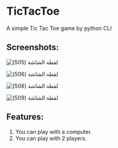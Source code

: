 # TicTacToe
A simple Tic Tac Toe game by python CLI

## Screenshots:


![‏‏لقطة الشاشة (505)](https://user-images.githubusercontent.com/84629651/153144137-0c6bf87c-5dc3-44f3-9b0c-9fd529bfe51c.png)

![‏‏لقطة الشاشة (506)](https://user-images.githubusercontent.com/84629651/153144146-6bf891c0-c8ff-4ab8-b75d-d3f3492cf487.png)

![‏‏لقطة الشاشة (508)](https://user-images.githubusercontent.com/84629651/153144152-a31e7616-30e3-48f3-895c-8252ab7163d1.png)

![‏‏لقطة الشاشة (509)](https://user-images.githubusercontent.com/84629651/153144548-79d83912-a252-470d-8398-77f6f1614451.png)

## Features:
1. You can play with a computer.
2. You can play with 2 players.
